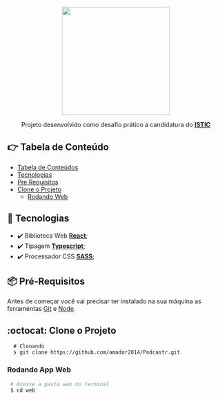 
<p align="center" >
  <img align="center" width="250px" src="https://istic.senai.io/assets/images/Logo-ISTIC.svg" />
</p>

<p align="center" >
  Projeto desenvolvido como desafio prático a candidatura do <strong><a href="https://istic.senai.io/">ISTIC</a></strong> 
</p>


<div id="tabela-de-conteudo" />

## :point_right: Tabela de Conteúdo
- [Tabela de Conteúdos](#tabela-de-conteudo)
- [Tecnologias](#tech)
- [Pre Requisitos](#pre-requisitos)
- [Clone o Projeto](#clonando)
  - [Rodando Web](#run-web)


<div id="tech" />

## :rocket: Tecnologias
- :heavy_check_mark: Biblioteca Web **[React](https://reactjs.org/)**;
- :heavy_check_mark: Tipagem **[Typescript](https://www.typescriptlang.org/)**;
- :heavy_check_mark: Processador CSS **[SASS](https://sass-lang.com/)**;


<div id="pre-requisitos" />

## 📦️ Pré-Requisitos
Antes de começar você vai precisar ter instalado na sua máquina as ferramentas [Git](https://git-scm.com/downloads) e [Node](https://nodejs.org/en/). 


<div id="clonando" />

## :octocat: Clone o Projeto
```git
  # Clonando
  ❯ git clone https://github.com/amador2014/Podcastr.git
 ```


<div id="run-web" />

### Rodando App Web
```bash
 # Acesse a pasta web no terminal
 $ cd web
